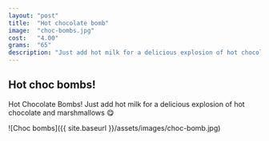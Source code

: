 ```yaml
---
layout: "post"
title:  "Hot chocolate bomb"
image: 	"choc-bombs.jpg"
cost: 	"4.00"
grams:	"65"
description: "Just add hot milk for a delicious explosion of hot chocolate and marshmallows 😋"
---
```


## Hot choc bombs!

Hot Chocolate Bombs! Just add hot milk for a delicious explosion of hot chocolate and marshmallows 😋

![Choc bombs]({{ site.baseurl }}/assets/images/choc-bomb.jpg)
